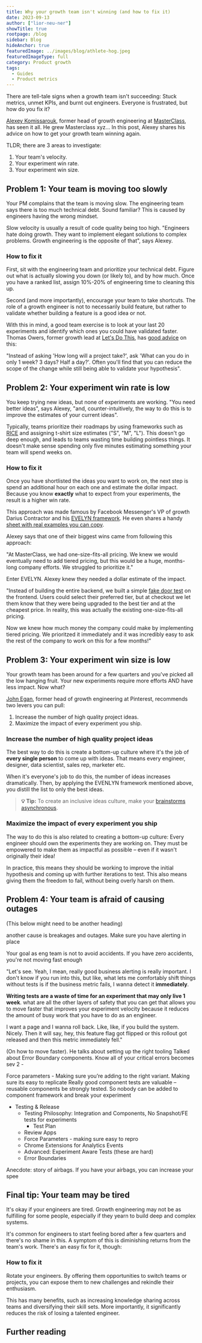 ```yaml
---
title: Why your growth team isn't winning (and how to fix it)
date: 2023-09-13
author: ["lior-neu-ner"]
showTitle: true
rootpage: /blog
sidebar: Blog
hideAnchor: true
featuredImage: ../images/blog/athlete-hog.jpeg
featuredImageType: full
category: Product growth
tags: 
  - Guides
  - Product metrics
---
```


There are tell-tale signs when a growth team isn't succeeding: Stuck metrics, unmet KPIs, and burnt out engineers. Everyone is frustrated, but how do you fix it?

[Alexey Komissarouk](https://alexeymk.com/), former head of growth engineering at [MasterClass](https://www.masterclass.com/), has seen it all. He grew Masterclass xyz... In this post, Alexey shares his advice on how to get your growth team winning again.

TLDR; there are 3 areas to investigate:

1. Your team's velocity.
2. Your experiment win rate.
3. Your experiment win size.

## Problem 1: Your team is moving too slowly

Your PM complains that the team is moving slow. The engineering team says there is too much technical debt. Sound familiar? This is caused by engineers having the wrong mindset.

Slow velocity is usually a result of code quality being too high. "Engineers hate doing growth. They want to implement elegant solutions to complex problems. Growth engineering is the opposite of that", says Alexey.

### How to fix it

First, sit with the engineering team and prioritize your technical debt. Figure out what is actually slowing you down (or likely to), and by how much. Once you have a ranked list, assign 10%-20% of engineering time to cleaning this up.

Second (and more importantly), encourage your team to take shortcuts. The role of a growth engineer is not to necessarily build feature, but rather to validate whether building a feature is a good idea or not. 

With this in mind, a good team exercise is to look at your last 20 experiments and identify which ones you could have validated faster. Thomas Owers, former growth lead at [Let's Do This](https://www.letsdothis.com/), has [good advice](/blog/how-to-start-a-growth-team#thomass-golden-rule-make-your-code-changes-as-small-as-possible) on this:

"Instead of asking 'How long will a project take?', ask 'What can you do in only 1 week? 3 days? Half a day?'. Often you'll find that you can reduce the scope of the change while still being able to validate your hypothesis".

## Problem 2: Your experiment win rate is low

You keep trying new ideas, but none of experiments are working. "You need better ideas", says Alexey, "and, counter-intuitively, the way to do this is to improve the estimates of your current ideas".

Typically, teams prioritize their roadmaps by using frameworks such as [RICE](https://www.intercom.com/blog/rice-simple-prioritization-for-product-managers/) and assigning t-shirt size estimates ("S", "M", "L"). This doesn't go deep enough, and leads to teams wasting time building pointless things. It doesn't make sense spending only five minutes estimating something your team will spend weeks on.

### How to fix it 

Once you have shortlisted the ideas you want to work on, the next step is spend an additional hour on each one and estimate the dollar impact. Because you know **exactly** what to expect from your experiments, the result is a higher win rate.

This approach was made famous by Facebook Messenger's VP of growth Darius Contractor and his [EVELYN framework](https://www.drift.com/blog/secret-to-faster-growth/). He even shares a handy [sheet with real examples you can copy](https://airtable.com/appzs6HT2ggrJt9pN/shrInOxl0SL1Xmauk/tblTQFEMcXAaEgSpM/viwZessbXpiA8q2jd?blocks=bipMQFWTjqu0HI3wv).

Alexey says that one of their biggest wins came from following this approach:

"At MasterClass, we had one-size-fits-all pricing. We knew we would eventually need to add tiered pricing, but this would be a huge, months-long company efforts. We struggled to prioritize it."

Enter EVELYN. Alexey knew they needed a dollar estimate of the impact.

"Instead of building the entire backend, we built a simple [fake door test](https://posthog.com/tutorials/fake-door-test) on the frontend. Users could select their preferred tier, but at checkout we let them know that they were being upgraded to the best tier and at the cheapest price. In reality, this was actually the existing one-size-fits-all pricing.

Now we knew how much money the company could make by implementing tiered pricing. We prioritzed it immediately and it was incredibly easy to ask the rest of the company to work on this for a few months!"

## Problem 3: Your experiment win size is low

Your growth team has been around for a few quarters and you've picked all the low hanging fruit. Your new experiments require more efforts AND have less impact. Now what?

[John Egan](https://jwegan.com/growth-hacking/managing-growth-teams-portfolio-step-step-guide/), former head of growth engineering at Pinterest, recommends two levers you can pull:

1. Increase the number of high quality project ideas.
2. Maximize the impact of every experiment you ship.

### Increase the number of high quality project ideas

The best way to do this is create a bottom-up culture where it's the job of **every single person** to come up with ideas. That means every engineer, designer, data scientist, sales rep, marketer etc.

When it's everyone's job to do this, the number of ideas increases dramatically. Then, by applying the EVENLYN framework mentioned above, you distill the list to only the best ideas.

> **💡 Tip:** To create an inclusive ideas culture, make your [brainstorms asynchronous](https://source.opennews.org/articles/redesigning-brainstorming-asynchronous/).

### Maximize the impact of every experiment you ship

The way to do this is also related to creating a bottom-up culture: Every engineer should own the experiments they are working on. They must be empowered to make them as impactful as possible – even if it wasn't originally their idea! 

In practice, this means they should be working to improve the initial hypothesis and coming up with further iterations to test. This also means giving them the freedom to fail, without being overly harsh on them.

## Problem 4: Your team is afraid of causing outages

(This below might need to be another heading)

another cause is breakages and outages. Make sure you have alerting in place

Your goal as eng team is not to avoid accidents. If you have zero accidents, you're not moving fast enough

"Let's see. Yeah, I mean, really good business alerting is really important. I don't know if you run into this, but like, what lets me comfortably shift things without tests is if the business metric fails, I wanna detect it **immediately**.

**Writing tests are a waste of time for an experiment that may only live 1 week**. what are all the other layers of safety that you can get that allows you to move faster that improves your experiment velocity because it reduces the amount of busy work that you have to do as an engineer.

I want a page and I wanna roll back. Like, like, if you build the system. Nicely. Then it will say, hey, this feature flag got flipped or this rollout got released and then this metric immediately fell."

(On how to move faster). He talks about setting up the right tooling
Talked about Error Boundary components.
Know all of your critical errors becomes sev 2 -

Force parameters - Making sure you’re adding to the right variant. Making sure its easy to replicate
Really good component tests are valuable – reusable components be strongly tested. So nobody can be added to component framework and break your experiment


- Testing & Release
    - Testing Philosophy: Integration and Components, No Snapshot/FE tests for experiments
        - Test Plan
    - Review Apps
    - Force Parameters - making sure easy to repro
    - Chrome Extensions for Analytics Events
    - Advanced: Experiment Aware Tests (these are hard)
    - Error Boundaries

Anecdote: story of airbags. If you have your airbags, you can increase your spee

## Final tip: Your team may be tired

It's okay if your engineers are tired. Growth engineering may not be as fulfilling for some people, especially if they yearn to build deep and complex systems.

It's common for engineers to start feeling bored after a few quarters and there's no shame in this. A symptom of this is diminishing returns from the team's work. There's an easy fix for it, though:

### How to fix it

Rotate your engineers. By offering them opportunities to switch teams or projects, you can expose them to new challenges and rekindle their enthusiasm.

This has many benefits, such as increasing knowledge sharing across teams and diversifying their skill sets. More importantly, it significantly reduces the risk of losing a talented engineer.

## Further reading


